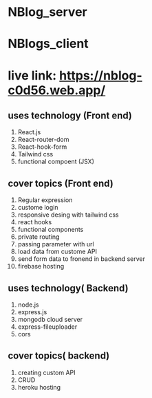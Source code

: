 # NBlog_server

# NBlogs_client
# live link: https://nblog-c0d56.web.app/
## uses technology (Front end)
1. React.js
2. React-router-dom
3. React-hook-form
4. Tailwind css
5. functional compoent (JSX)

## cover topics (Front end)
1. Regular expression
2. custome login 
3. responsive desing with tailwind css
4. react hooks
5. functional components
6. private routing
7. passing parameter with url
8. load data from custome API
9. send form data to fronend in backend server
10. firebase hosting

## uses technology( Backend)
1. node.js
2. express.js
3. mongodb cloud server
4. express-fileuploader
5. cors

## cover topics( backend)
1. creating custom API
2. CRUD
3. heroku hosting
